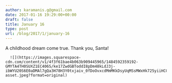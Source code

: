 ```yaml
---
author: karamanis.g@gmail.com
date: 2017-01-16 19:29:00+00:00
draft: false
title: January 16
type: post
url: /blog/2017/1/january-16
---
```


A childhood dream come true. Thank you, Santa!


  
      ![](https://images.squarespace-cdn.com/content/v1/4f3f61bae4b063b909445965/1484592359192-GMYTA4TH0SUXZ1EC406S/ke17ZwdGBToddI8pDm48kLdJ3j-ibWYU20S6E0aDMAl7gQa3H78H3Y0txjaiv_0fDoOvxcdMmMKkDsyUqMSsMWxHk725yiiHCCLfrh8O1z5QHyNOqBUUEtDDsRWrJLTmbFTSCh3GLTYkz25V6Y8urJIuD2y7fSNCnhoa9WQ4jB08vps1ci3DLG5R66hSaaIi/image-asset.jpeg?format=original)

